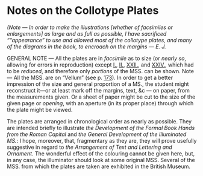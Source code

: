 # Notes on the Collotype Plates

 *\(Note — In order to make the illustrations \[whether of facsimiles or enlargements\] as large and as full as possible, I have sacrificed ““appearance” to use and allowed most of the collotype plates, and many of the diagrams in the book, to encroach on the margins — E. J.*

GENERAL NOTE — All the plates are in _facsimile_ as to size \(or _nearly so_, allowing for errors in reproduction\) except [I.](#), [II.](#), [XXII.](#), and [XXIV.](#), which had to be _reduced_, and therefore only _portions_ of the MSS. can be shown. Note — All the MSS. are on “Vellum” \(see p. [173](#)\). In order to get a better impression of the size and general proportion of a MS., the student might reconstruct it—or at least mark off the margins, text, &c — on paper, from the measurements given. Or a sheet of paper might be cut to the size of the given page or _opening_, with an aperture \(in its proper place\) through which the plate might be viewed.

The plates are arranged in chronological order as nearly as possible. They are intended briefly to illustrate _the Development of the Formal Book Hands from the Roman Capital_ and _the General Development of the Illuminated MS._: I hope, moreover, that, fragmentary as they are, they will prove usefully suggestive in regard to _the Arrangement of Text and Lettering and Ornament_. The wonderful effect of the colouring cannot be given here, but, in any case, the illuminator should look at some original MSS. Several of the MSS. from which the plates are taken are exhibited in the British Museum.  


